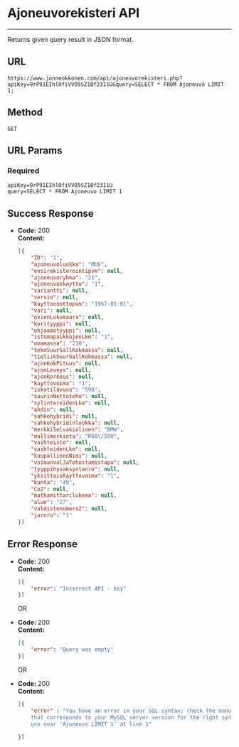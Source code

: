 # Ajoneuvorekisteri API
----
  Returns given query result in JSON format. 

## URL

  `https://www.jonneokkonen.com/api/ajoneuvorekisteri.php?apiKey=9rP91EIhlOfiVVO5SZ1Bf2311U&query=SELECT * FROM Ajoneuvo LIMIT 1;`

## Method

  `GET`

## URL Params

### Required
 
`apiKey=9rP91EIhlOfiVVO5SZ1Bf2311U`  
`query=SELECT * FROM Ajoneuvo LIMIT 1`

## Success Response

  * **Code:** 200 <br />
    **Content:** 
    ```json
    [{
    	"ID": "1",
    	"ajoneuvoluokka": "MUU",
    	"ensirekisterointipvm": null,
    	"ajoneuvoryhma": "21",
    	"ajoneuvonkaytto": "1",
    	"variantti": null,
    	"versio": null,
    	"kayttoonottopvm": "1967-01-01",
    	"vari": null,
    	"ovienLukumaara": null,
    	"korityyppi": null,
    	"ohjaamotyyppi": null,
    	"istumapaikkojenLkm": "1",
    	"omamassa": "210",
    	"teknSuurSallKokmassa": null,
    	"tieliikSuurSallKokmassa": null,
    	"ajonKokPituus": null,
    	"ajonLeveys": null,
    	"ajonKorkeus": null,
    	"kayttovoima": "1",
    	"iskutilavuus": "590",
    	"suurinNettoteho": null,
    	"sylintereidenLkm": null,
    	"ahdin": null,
    	"sahkohybridi": null,
    	"sahkohybridinluokka": null,
    	"merkkiSelvakielinen": "BMW",
    	"mallimerkinta": "R60\/590",
    	"vaihteisto": null,
    	"vaihteidenLkm": null,
    	"kaupallinenNimi": null,
    	"voimanvalJaTehostamistapa": null,
    	"tyyppihyvaksyntanro": null,
    	"yksittaisKayttovoima": "1",
    	"kunta": "49",
    	"Co2": null,
    	"matkamittarilukema": null,
    	"alue": "27",
    	"valmistenumero2": null,
    	"jarnro": "1"
    }]
    ```
 
## Error Response

  * **Code:** 200 <br />
    **Content:** 
    ```json
    [{
        "error": "Incorrect API - key"
    }]
    ```

       OR

  * **Code:** 200 <br />
    **Content:** 
    ```json
    [{
        "error": "Query was empty"
    }]
    ```

       OR
  
  * **Code:** 200 <br />
    **Content:**   
    ```json
    [{
        "error" : "You have an error in your SQL syntax; check the manual 
        that corresponds to your MySQL server version for the right syntax to 
        use near 'Ajoneuvo LIMIT 1' at line 1"
        
    }]
    ```
